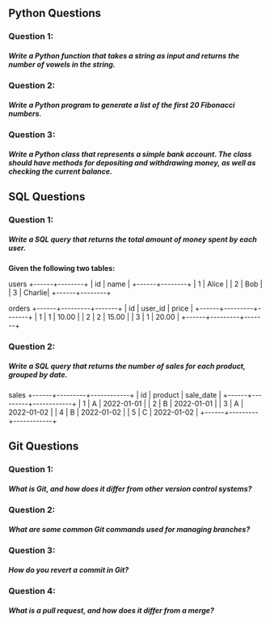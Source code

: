 ## Python Questions

### Question 1:
##### Write a Python function that takes a string as input and returns the number of vowels in the string.

### Question 2:
##### Write a Python program to generate a list of the first 20 Fibonacci numbers.

### Question 3:
##### Write a Python class that represents a simple bank account. The class should have methods for depositing and withdrawing money, as well as checking the current balance.


## SQL Questions

### Question 1:
##### Write a SQL query that returns the total amount of money spent by each user.

**Given the following two tables:**

users
+------+--------+
| id   | name   |
+------+--------+
| 1    | Alice  |
| 2    | Bob    |
| 3    | Charlie|
+------+--------+

orders
+------+---------+-------+
| id   | user_id | price |
+------+---------+-------+
| 1    | 1       | 10.00 |
| 2    | 2       | 15.00 |
| 3    | 1       | 20.00 |
+------+---------+-------+

### Question 2:
##### Write a SQL query that returns the number of sales for each product, grouped by date.

sales
+------+---------+------------+
| id   | product | sale_date  |
+------+---------+------------+
| 1    | A       | 2022-01-01 |
| 2    | B       | 2022-01-01 |
| 3    | A       | 2022-01-02 |
| 4    | B       | 2022-01-02 |
| 5    | C       | 2022-01-02 |
+------+---------+------------+

## Git Questions

### Question 1:
##### What is Git, and how does it differ from other version control systems?

### Question 2:
##### What are some common Git commands used for managing branches?

### Question 3:
##### How do you revert a commit in Git?

### Question 4:
##### What is a pull request, and how does it differ from a merge?

